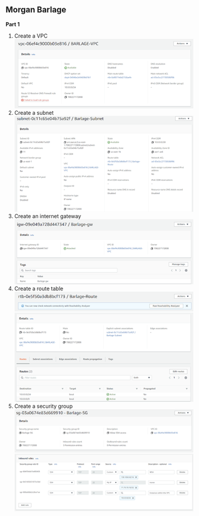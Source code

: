 ## Morgan Barlage

**Part 1**
1. Create a VPC
![creating a VPC](images/createVPC.png)
2. Create a subnet 
![creating a subnet](images/createsubnet.png)
3. Create an internet gateway
![creating a gateway](images/creategateway.png)
4. Create a route table 
![creating a route table](images/createroute1.png)
![creating a route table](images/createroute2.png)
5. Create a security group 
![creating a security group](images/createsg1.png)
![creating a secuirty group](images/createsg2.png)
